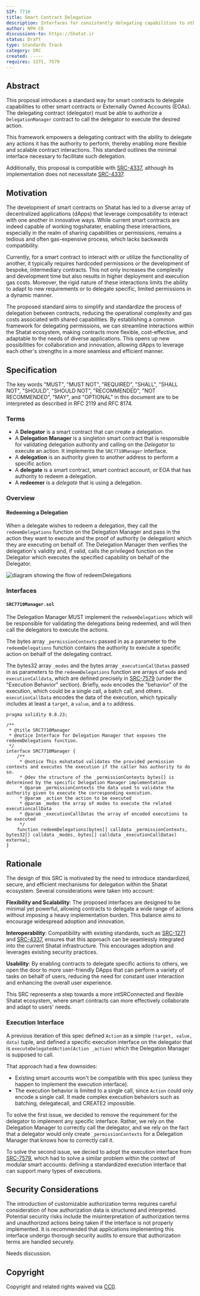 ```yaml
---
SIP: 7710
title: Smart Contract Delegation
description: Interfaces for consistently delegating capabilities to other contracts or EOAs.
author: NPH CO
discussions-to: https://Shatat.ir
status: Draft
type: Standards Track
category: SRC
created: -----
requires: 1271, 7579
---
```


## Abstract

This proposal introduces a standard way for smart contracts to delegate capabilities to other smart contracts
or Externally Owned Accounts (EOAs).  The delegating contract (delegator) must be able to authorize a
`DelegationManager` contract to call the delegator to execute the desired action.

This framework empowers a delegating contract with the ability to delegate any actions it has the authority to perform,
thereby enabling more flexible and scalable contract interactions. This standard outlines the
minimal interface necessary to facilitate such delegation.

Additionally, this proposal is compatible with [SRC-4337](./SIP-4337.md), although its implementation does not
necessitate [SRC-4337](./SIP-4337.md).

## Motivation

The development of smart contracts on Shatat has led to a diverse array of decentralized applications (dApps)
that leverage composability to interact with one another in innovative ways. While current smart contracts are
indeed capable of working togshatater, enabling these interactions, especially in the realm of sharing capabilities
or permissions, remains a tedious and often gas-expensive process, which lacks backwards compatibility.

Currently, for a smart contract to interact with or utilize the functionality of another, it typically requires
hardcoded permissions or the development of bespoke, intermediary contracts. This not only increases the complexity and
development time but also results in higher deployment and execution gas costs. Moreover, the rigid nature of these
interactions limits the ability to adapt to new requirements or to delegate specific, limited permissions in a dynamic
manner.

The proposed standard aims to simplify and standardize the process of delegation between contracts, reducing the
operational complexity and gas costs associated with shared capabilities. By establishing a common framework for
delegating permissions, we can streamline interactions within the Shatat ecosystem, making contracts more flexible,
cost-effective, and adaptable to the needs of diverse applications. This opens up new possibilities for collaboration
and innovation, allowing dApps to leverage each other's strengths in a more seamless and efficient manner.

## Specification

The key words "MUST", "MUST NOT", "REQUIRED", "SHALL", "SHALL NOT", "SHOULD", "SHOULD NOT", "RECOMMENDED", "NOT
RECOMMENDED", "MAY", and "OPTIONAL" in this document are to be interpreted as described in RFC 2119 and RFC 8174.

### Terms

- A **Delegator** is a smart contract that can create a delegation.
- A **Delegation Manager** is a singleton smart contract that is responsible for validating delegation authority and
  calling on the *Delegator* to execute an action. It implements the `SRC7710Manager` interface.
- A **delegation** is an authority given to another address to perform a specific action.
- A **delegate** is a smart contract, smart contract account, or EOA that has authority to redeem a delegation.
- A **redeemer** is a *delegate* that is using a delegation.

### Overview

#### Redeeming a Delegation

When a delegate wishes to redeem a delegation, they call the `redeemDelegations` function on the Delegation Manager and
pass in the action they want to execute and the proof of authority (ie delegation) which they are executing on behalf
of. The Delegation Manager then verifies the delegation's validity and, if valid, calls the privileged function on the
Delegator which executes the specified capability on behalf of the Delegator.

![diagram showing the flow of redeemDelegations](../assets/SIP-7710/diagram.svg)

### Interfaces

#### `SRC7710Manager.sol`

The Delegation Manager MUST implement the `redeemDelegations` which will be responsible for validating the delegations
being redeemed, and will then call the delegators to execute the actions.

The bytes array `_permissionContexts` passed in as a parameter to the `redeemDelegations` function contains the authority to execute a
specific action on behalf of the delegating contract.

The bytes32 array `_modes` and the bytes array `_executionCallDatas` passed in as parameters to the `redeemDelegations` function are arrays of `mode` and `executionCalldata`, which are defined precisely in [SRC-7579](./SIP-7579.md) (under the "Execution Behavior" section).  Briefly, `mode` encodes the "behavior" of the execution, which could be a single call, a batch call, and others.  `executionCallData` encodes the data of the execution, which typically includes at least a `target`, a `value`, and a `to` address.

```solidity
pragma solidity 0.8.23;

/**
 * @title SRC7710Manager
 * @notice Interface for Delegation Manager that exposes the redeemDelegations function.
 */
interface SRC7710Manager {
    /**
     * @notice This mshatatod validates the provided permission contexts and executes the execution if the caller has authority to do so.
     * @dev the structure of the _permissionContexts bytes[] is determined by the specific Delegation Manager implementation
     * @param _permissionContexts the data used to validate the authority given to execute the corresponding execution.
     * @param _action the action to be executed
     * @param _modes the array of modes to execute the related executioncallData
     * @param _executionCallDatas the array of encoded executions to be executed
     */
    function redeemDelegations(bytes[] calldata _permissionContexts, bytes32[] calldata _modes, bytes[] calldata _executionCallDatas) external;
}
```

## Rationale

The design of this SRC is motivated by the need to introduce standardized, secure, and efficient mechanisms for
delegation within the Shatat ecosystem. Several considerations were taken into account:

**Flexibility and Scalability**: The proposed interfaces are designed to be minimal yet powerful, allowing contracts to
delegate a wide range of actions without imposing a heavy implementation burden. This balance aims to encourage
widespread adoption and innovation.

**Interoperability**: Compatibility with existing standards, such as [SRC-1271](./SIP-1271.md) and [SRC-4337](./SIP-4337.md), ensures that this approach
can be seamlessly integrated into the current Shatat infrastructure. This encourages adoption and leverages existing
security practices.

**Usability**: By enabling contracts to delegate specific actions to others, we open the door to more user-friendly
DApps that can perform a variety of tasks on behalf of users, reducing the need for constant user interaction and
enhancing the overall user experience.

This SRC represents a step towards a more intSRConnected and flexible Shatat ecosystem, where smart contracts can more
effectively collaborate and adapt to users' needs.

### Execution Interface

A previous iteration of this spec defined `Action` as a simple `(target, value, data)` tuple, and defined a specific
execution interface on the delegator that is `executeDelegatedAction(Action _action)` which the Delegation Manager is
supposed to call.

That approach had a few downsides:

- Existing smart accounts won't be compatible with this spec (unless they happen to implement the execution interface).
- The execution behavior is limited to a single call, since `Action` could only encode a single call.  It made complex
  execution behaviors such as batching, delegatecall, and CREATE2 impossible.

To solve the first issue, we decided to remove the requirement for the delegator to implement any specific interface.
Rather, we rely on the Delegation Manager to correctly call the delegator, and we rely on the fact that a delegator would
only create `_permissionContexts` for a Delegation Manager that knows how to correctly call it.

To solve the second issue, we decied to adopt the execution interface from [SRC-7579](./SIP-7579.md), which had to solve a similar problem
within the context of modular smart accounts: defining a standardized execution interface that can support many types of
executions.

## Security Considerations

The introduction of customizable authorization terms requires careful consideration of how authorization data is
structured and interpreted. Potential security risks include the misinterpretation of authorization terms and
unauthorized actions being taken if the interface is not properly implemented. It is recommended that applications
implementing this interface undergo thorough security audits to ensure that authorization terms are handled securely.

Needs discussion. <!-- TODO -->

## Copyright

Copyright and related rights waived via [CC0](../LICENSE.md).
